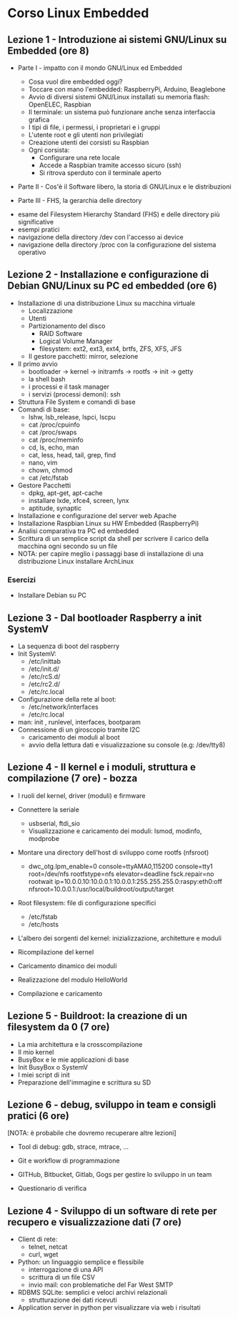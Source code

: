 
# Corso Linux Embedded

## Lezione 1 - Introduzione ai sistemi GNU/Linux su Embedded (ore 8)

* Parte I - impatto con il mondo GNU/Linux ed Embedded
  - Cosa vuol dire embedded oggi?
  - Toccare con mano l'embedded: RaspberryPi, Arduino, Beaglebone
  - Avvio di diversi sistemi GNU/Linux installati su memoria flash: OpenELEC, Raspbian
  - Il terminale: un sistema può funzionare anche senza interfaccia grafica
  - I tipi di file, i permessi, i proprietari e i gruppi
  - L'utente root e gli utenti non privilegiati
  - Creazione utenti dei corsisti su Raspbian
  - Ogni corsista:
    - Configurare una rete locale
    - Accede a Raspbian tramite accesso sicuro (ssh)
    - Si ritrova sperduto con il terminale aperto

* Parte II - Cos'è il Software libero, la storia di GNU/Linux e le distribuzioni

* Parte III - FHS, la gerarchia delle directory
 - esame del Filesystem Hierarchy Standard (FHS) e delle directory più significative
 - esempi pratici
 - navigazione della directory /dev con l'accesso ai device
 - navigazione della directory /proc con la configurazione del sistema operativo

## Lezione 2 - Installazione e configurazione di Debian GNU/Linux su PC ed embedded (ore 6)

* Installazione di una distribuzione Linux su macchina virtuale
  - Localizzazione
  - Utenti
  - Partizionamento del disco
    - RAID Software
    - Logical Volume Manager
    - filesystem: ext2, ext3, ext4, brtfs, ZFS, XFS, JFS
  - Il gestore pacchetti: mirror, selezione
* Il primo avvio
  - bootloader -> kernel -> initramfs -> rootfs -> init -> getty
  - la shell bash
  - i processi e il task manager
  - i servizi (processi demoni): ssh
* Struttura File System e comandi di base
* Comandi di base:
  - lshw, lsb_release, lspci, lscpu
  - cat /proc/cpuinfo
  - cat /proc/swaps
  - cat /proc/meminfo
  - cd, ls, echo, man
  - cat, less, head, tail, grep, find
  - nano, vim
  - chown, chmod
  - cat /etc/fstab
* Gestore Pacchetti
  - dpkg, apt-get, apt-cache
  - installare lxde, xfce4, screen, lynx
  - aptitude, synaptic
* Installazione e configurazione del server web Apache
* Installazione Raspbian Linux su HW Embedded (RaspberryPi)
* Analisi comparativa tra PC ed embedded
* Scrittura di un semplice script da shell per scrivere il carico della macchina ogni secondo su un file
* NOTA: per capire meglio i passaggi base di installazione di una distribuzione Linux installare ArchLinux

### Esercizi

- Installare Debian su PC

## Lezione 3 - Dal bootloader Raspberry a init SystemV

* La sequenza di boot del raspberry
* Init SystemV:
  - /etc/inittab
  - /etc/init.d/
  - /etc/rcS.d/
  - /etc/rc2.d/
  - /etc/rc.local
* Configurazione della rete al boot:
  - /etc/network/interfaces
  - /etc/rc.local
* man: init , runlevel, interfaces, bootparam
* Connessione di un giroscopio tramite I2C
  - caricamento dei moduli al boot
  - avvio della lettura dati e visualizzazione su console (e.g: /dev/tty8)

## Lezione 4 - Il kernel e i moduli, struttura e compilazione (7 ore) - bozza

* I ruoli del kernel, driver (moduli) e firmware
* Connettere la seriale
  - usbserial, ftdi_sio
  - Visualizzazione e caricamento dei moduli: lsmod, modinfo, modprobe
* Montare una directory dell'host di sviluppo come rootfs (nfsroot)
  - dwc_otg.lpm_enable=0 console=ttyAMA0,115200 console=tty1 root=/dev/nfs rootfstype=nfs elevator=deadline fsck.repair=no rootwait ip=10.0.0.10:10.0.0.1:10.0.0.1:255.255.255.0:raspy:eth0:off nfsroot=10.0.0.1:/usr/local/buildroot/output/target
* Root filesystem: file di configurazione specifici
  - /etc/fstab
  - /etc/hosts

* L'albero dei sorgenti del kernel: inizializzazione, architetture e moduli
* Ricompilazione del kernel
* Caricamento dinamico dei moduli
* Realizzazione del modulo HelloWorld
* Compilazione e caricamento

## Lezione 5 - Buildroot: la creazione di un filesystem da 0 (7 ore)

* La mia architettura e la crosscompilazione
* Il mio kernel
* BusyBox e le mie applicazioni di base
* Init BusyBox o SystemV
* I miei script di init
* Preparazione dell'immagine e scrittura su SD

## Lezione 6 - debug, sviluppo in team e consigli pratici (6 ore)

[NOTA: è probabile che dovremo recuperare altre lezioni]

* Tool di debug: gdb, strace, mtrace, ...
* Git e workflow di programmazione
* GITHub, Bitbucket, Gitlab, Gogs per gestire lo sviluppo in un team

* Questionario di verifica

## Lezione 4 - Sviluppo di un software di rete per recupero e visualizzazione dati (7 ore)

* Client di rete:
  - telnet, netcat
  - curl, wget
* Python: un linguaggio semplice e flessibile
  - interrogazione di una API
  - scrittura di un file CSV
  - invio mail: con problematiche del Far West SMTP
* RDBMS SQLite: semplici e veloci archivi relazionali
  - strutturazione dei dati ricevuti
* Application server in python per visualizzare via web i risultati
